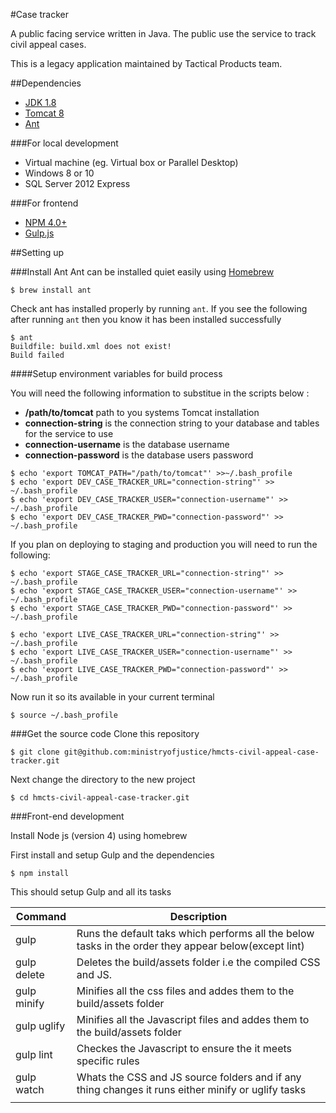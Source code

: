#Case tracker

A public facing service written in Java. The public use the service to track civil appeal cases.

This is a legacy application maintained by Tactical Products team.




##Dependencies
- [JDK 1.8](http://www.oracle.com/technetwork/java/javase/downloads/jdk8-downloads-2133151.html)
- [Tomcat 8](https://tomcat.apache.org/download-80.cgi)
- [Ant](http://ant.apache.org/bindownload.cgi)

###For local development

- Virtual machine (eg. Virtual box or Parallel Desktop)
- Windows 8 or 10
- SQL Server 2012 Express

###For frontend
- [NPM 4.0+](https://www.npmjs.com)
- [Gulp.js](http://www.gulpjs.com)

##Setting up

###Install Ant
Ant can be installed quiet easily using [Homebrew](http://brew.sh/)

```
$ brew install ant
```
Check ant has installed properly by running ```ant```. If you see the following after running ```ant``` then you know it has been installed successfully

```
$ ant
Buildfile: build.xml does not exist!
Build failed
```
####Setup environment variables for build process

You will need the following information to substitue in the scripts below :

- **/path/to/tomcat**  path to you systems Tomcat installation 
- **connection-string** is the connection string to your database and tables for the service to use
- **connection-username** is the database username
- **connection-password** is the database users password

```
$ echo 'export TOMCAT_PATH="/path/to/tomcat"' >>~/.bash_profile
$ echo 'export DEV_CASE_TRACKER_URL="connection-string"' >> ~/.bash_profile
$ echo 'export DEV_CASE_TRACKER_USER="connection-username"' >> ~/.bash_profile
$ echo 'export DEV_CASE_TRACKER_PWD="connection-password"' >> ~/.bash_profile
```

If you plan on deploying to staging and production you will need to run the following:

```
$ echo 'export STAGE_CASE_TRACKER_URL="connection-string"' >> ~/.bash_profile
$ echo 'export STAGE_CASE_TRACKER_USER="connection-username"' >> ~/.bash_profile
$ echo 'export STAGE_CASE_TRACKER_PWD="connection-password"' >> ~/.bash_profile

$ echo 'export LIVE_CASE_TRACKER_URL="connection-string"' >> ~/.bash_profile
$ echo 'export LIVE_CASE_TRACKER_USER="connection-username"' >> ~/.bash_profile
$ echo 'export LIVE_CASE_TRACKER_PWD="connection-password"' >> ~/.bash_profile

```

Now run it so its available in your current terminal

```
$ source ~/.bash_profile
```

###Get the source code
Clone this repository

```
$ git clone git@github.com:ministryofjustice/hmcts-civil-appeal-case-tracker.git
```

Next change the directory to the new project

```
$ cd hmcts-civil-appeal-case-tracker.git
```

###Front-end development

Install Node js (version 4) using homebrew

First install and setup Gulp and the dependencies

```
$ npm install
```
This should setup Gulp and all its tasks


|   Command	|  Description 	|
|---	|---	|
| gulp | Runs the default taks which performs all the below tasks in the order they appear below(except lint)|
| gulp delete  	| Deletes the build/assets folder i.e the compiled CSS and JS. 	|
| gulp minify  	| Minifies all the css files and addes them to the build/assets folder  	|
|   gulp uglify	|  Minifies all the Javascript files and addes them to the build/assets folder 	|
| gulp lint  	| Checkes the Javascript to ensure the it meets specific rules  	|
| gulp watch  	| Whats the CSS and JS source folders and if any thing changes it runs either minify or uglify tasks 	|
|   	|   	|
